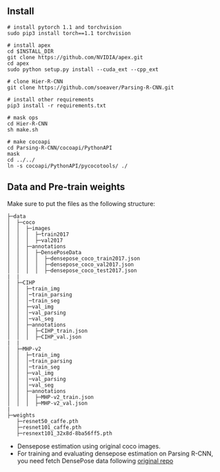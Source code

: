 ## Install

```
# install pytorch 1.1 and torchvision
sudo pip3 install torch==1.1 torchvision

# install apex
cd $INSTALL_DIR
git clone https://github.com/NVIDIA/apex.git
cd apex
sudo python setup.py install --cuda_ext --cpp_ext

# clone Hier-R-CNN
git clone https://github.com/soeaver/Parsing-R-CNN.git

# install other requirements
pip3 install -r requirements.txt

# mask ops
cd Hier-R-CNN
sh make.sh

# make cocoapi
cd Parsing-R-CNN/cocoapi/PythonAPI
mask
cd ../../
ln -s cocoapi/PythonAPI/pycocotools/ ./
```

## Data and Pre-train weights

  Make sure to put the files as the following structure:

  ```
  ├─data
  │  ├─coco
  │  │  ├─images
  │  │  │  ├─train2017
  │  │  │  ├─val2017
  │  │  ├─annotations
  │  │  │  ├─DensePoseData
  │  │  │  │  ├─densepose_coco_train2017.json
  │  │  │  │  ├─densepose_coco_val2017.json
  │  │  │  │  ├─densepose_coco_test2017.json
  |  |
  │  ├─CIHP
  │  │  ├─train_img
  │  │  │─train_parsing
  │  │  │─train_seg
  │  │  ├─val_img
  │  │  │─val_parsing
  │  │  │─val_seg  
  │  │  ├─annotations
  │  │  │  ├─CIHP_train.json
  │  │  │  ├─CIHP_val.json
  |  |
  │  ├─MHP-v2
  │  │  ├─train_img
  │  │  │─train_parsing
  │  │  │─train_seg
  │  │  ├─val_img
  │  │  │─val_parsing
  │  │  │─val_seg  
  │  │  ├─annotations
  │  │  │  ├─MHP-v2_train.json
  │  │  │  ├─MHP-v2_val.json
  |
  ├─weights
     ├─resnet50_caffe.pth
     ├─resnet101_caffe.pth
     ├─resnext101_32x8d-8ba56ff5.pth

  ```
  
  - Densepose estimation using original coco images.
  - For training and evaluating densepose estimation on Parsing R-CNN, you need fetch DensePose data following [original repo](https://github.com/facebookresearch/DensePose/blob/master/INSTALL.md#fetch-densepose-data)

